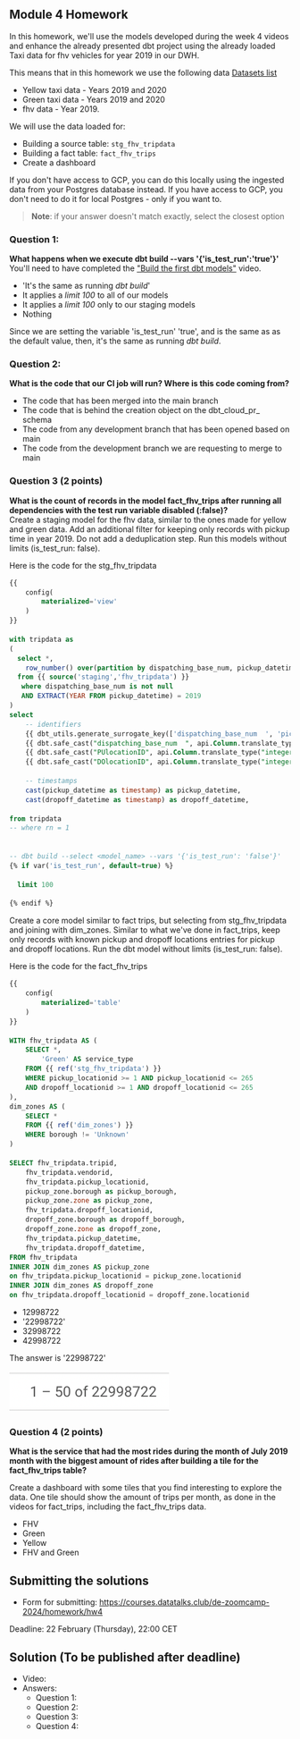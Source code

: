 ## Module 4 Homework 

In this homework, we'll use the models developed during the week 4 videos and enhance the already presented dbt project using the already loaded Taxi data for fhv vehicles for year 2019 in our DWH.

This means that in this homework we use the following data [Datasets list](https://github.com/DataTalksClub/nyc-tlc-data/)
* Yellow taxi data - Years 2019 and 2020
* Green taxi data - Years 2019 and 2020 
* fhv data - Year 2019. 

We will use the data loaded for:

* Building a source table: `stg_fhv_tripdata`
* Building a fact table: `fact_fhv_trips`
* Create a dashboard 

If you don't have access to GCP, you can do this locally using the ingested data from your Postgres database
instead. If you have access to GCP, you don't need to do it for local Postgres - only if you want to.

> **Note**: if your answer doesn't match exactly, select the closest option 

### Question 1: 

**What happens when we execute dbt build --vars '{'is_test_run':'true'}'**
You'll need to have completed the ["Build the first dbt models"](https://www.youtube.com/watch?v=UVI30Vxzd6c) video. 
- 'It's the same as running *dbt build*'
- It applies a _limit 100_ to all of our models
- It applies a _limit 100_ only to our staging models
- Nothing

Since we are setting the variable 'is_test_run' 'true', and is the same as as the default value, then, it's the same as running *dbt build*.

### Question 2: 

**What is the code that our CI job will run? Where is this code coming from?**  

- The code that has been merged into the main branch
- The code that is behind the creation object on the dbt_cloud_pr_ schema
- The code from any development branch that has been opened based on main
- The code from the development branch we are requesting to merge to main


### Question 3 (2 points)

**What is the count of records in the model fact_fhv_trips after running all dependencies with the test run variable disabled (:false)?**  
Create a staging model for the fhv data, similar to the ones made for yellow and green data. Add an additional filter for keeping only records with pickup time in year 2019.
Do not add a deduplication step. Run this models without limits (is_test_run: false).

Here is the code for the stg_fhv_tripdata

``` SQL
{{
    config(
        materialized='view'
    )
}}

with tripdata as 
(
  select *,
    row_number() over(partition by dispatching_base_num, pickup_datetime) as rn
  from {{ source('staging','fhv_tripdata') }}
   where dispatching_base_num is not null
   AND EXTRACT(YEAR FROM pickup_datetime) = 2019 
)
select
    -- identifiers
    {{ dbt_utils.generate_surrogate_key(['dispatching_base_num	', 'pickup_datetime']) }} as tripid,
    {{ dbt.safe_cast("dispatching_base_num	", api.Column.translate_type("integer")) }} as vendorid,
    {{ dbt.safe_cast("PUlocationID", api.Column.translate_type("integer")) }} as pickup_locationid,
    {{ dbt.safe_cast("DOlocationID", api.Column.translate_type("integer")) }} as dropoff_locationid,
    
    -- timestamps
    cast(pickup_datetime as timestamp) as pickup_datetime,
    cast(dropoff_datetime as timestamp) as dropoff_datetime,

from tripdata
-- where rn = 1


-- dbt build --select <model_name> --vars '{'is_test_run': 'false'}'
{% if var('is_test_run', default=true) %}

  limit 100

{% endif %}
```

Create a core model similar to fact trips, but selecting from stg_fhv_tripdata and joining with dim_zones.
Similar to what we've done in fact_trips, keep only records with known pickup and dropoff locations entries for pickup and dropoff locations. 
Run the dbt model without limits (is_test_run: false).

Here is the code for the fact_fhv_trips

```SQL
{{
    config(
        materialized='table'
    )
}}

WITH fhv_tripdata AS (
    SELECT *,
        'Green' AS service_type
    FROM {{ ref('stg_fhv_tripdata') }}
    WHERE pickup_locationid >= 1 AND pickup_locationid <= 265
    AND dropoff_locationid >= 1 AND dropoff_locationid <= 265
),
dim_zones AS (
    SELECT * 
    FROM {{ ref('dim_zones') }}
    WHERE borough != 'Unknown'
)

SELECT fhv_tripdata.tripid, 
    fhv_tripdata.vendorid,  
    fhv_tripdata.pickup_locationid, 
    pickup_zone.borough as pickup_borough, 
    pickup_zone.zone as pickup_zone, 
    fhv_tripdata.dropoff_locationid,
    dropoff_zone.borough as dropoff_borough, 
    dropoff_zone.zone as dropoff_zone,  
    fhv_tripdata.pickup_datetime, 
    fhv_tripdata.dropoff_datetime, 
FROM fhv_tripdata
INNER JOIN dim_zones AS pickup_zone
on fhv_tripdata.pickup_locationid = pickup_zone.locationid
INNER JOIN dim_zones AS dropoff_zone
on fhv_tripdata.dropoff_locationid = dropoff_zone.locationid
```

- 12998722
- '22998722'
- 32998722
- 42998722

The answer is '22998722'

![Row count](Count_of_records.png)

### Question 4 (2 points)

**What is the service that had the most rides during the month of July 2019 month with the biggest amount of rides after building a tile for the fact_fhv_trips table?**

Create a dashboard with some tiles that you find interesting to explore the data. One tile should show the amount of trips per month, as done in the videos for fact_trips, including the fact_fhv_trips data.

- FHV
- Green
- Yellow
- FHV and Green


## Submitting the solutions

* Form for submitting: https://courses.datatalks.club/de-zoomcamp-2024/homework/hw4

Deadline: 22 February (Thursday), 22:00 CET


## Solution (To be published after deadline)

* Video: 
* Answers:
  * Question 1: 
  * Question 2: 
  * Question 3: 
  * Question 4: 
